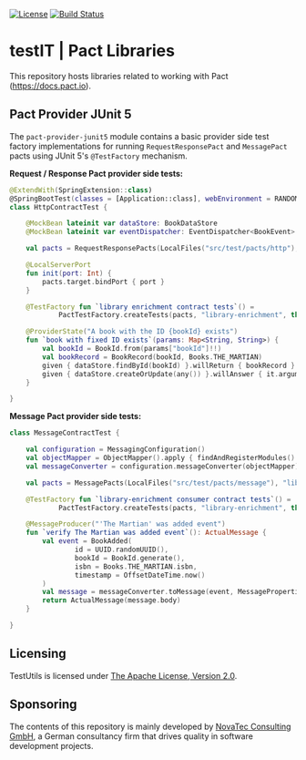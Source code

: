 [![License](https://img.shields.io/badge/License-Apache%20License%202.0-brightgreen.svg)](http://www.apache.org/licenses/LICENSE-2.0.txt)
[![Build Status](https://circleci.com/gh/nt-ca-aqe/pact/tree/master.svg?style=svg)][1]

# testIT | Pact Libraries

This repository hosts libraries related to working with Pact (https://docs.pact.io).

## Pact Provider JUnit 5

The `pact-provider-junit5` module contains a basic provider side test factory
implementations for running `RequestResponsePact` and `MessagePact` pacts
using JUnit 5's `@TestFactory` mechanism.

**Request / Response Pact provider side tests:**

```kotlin
@ExtendWith(SpringExtension::class)
@SpringBootTest(classes = [Application::class], webEnvironment = RANDOM_PORT)
class HttpContractTest {

    @MockBean lateinit var dataStore: BookDataStore
    @MockBean lateinit var eventDispatcher: EventDispatcher<BookEvent>

    val pacts = RequestResponsePacts(LocalFiles("src/test/pacts/http"), "library-service")

    @LocalServerPort
    fun init(port: Int) {
        pacts.target.bindPort { port }
    }

    @TestFactory fun `library enrichment contract tests`() =
            PactTestFactory.createTests(pacts, "library-enrichment", this)

    @ProviderState("A book with the ID {bookId} exists")
    fun `book with fixed ID exists`(params: Map<String, String>) {
        val bookId = BookId.from(params["bookId"]!!)
        val bookRecord = BookRecord(bookId, Books.THE_MARTIAN)
        given { dataStore.findById(bookId) }.willReturn { bookRecord }
        given { dataStore.createOrUpdate(any()) }.willAnswer { it.arguments[0] as BookRecord }
    }

}
```

**Message Pact provider side tests:**

```kotlin
class MessageContractTest {

    val configuration = MessagingConfiguration()
    val objectMapper = ObjectMapper().apply { findAndRegisterModules() }
    val messageConverter = configuration.messageConverter(objectMapper)

    val pacts = MessagePacts(LocalFiles("src/test/pacts/message"), "library-service")

    @TestFactory fun `library-enrichment consumer contract tests`() =
            PactTestFactory.createTests(pacts, "library-enrichment", this)

    @MessageProducer("'The Martian' was added event")
    fun `verify The Martian was added event`(): ActualMessage {
        val event = BookAdded(
                id = UUID.randomUUID(),
                bookId = BookId.generate(),
                isbn = Books.THE_MARTIAN.isbn,
                timestamp = OffsetDateTime.now()
        )
        val message = messageConverter.toMessage(event, MessageProperties())
        return ActualMessage(message.body)
    }

}
```

## Licensing
TestUtils is licensed under [The Apache License, Version 2.0](http://www.apache.org/licenses/LICENSE-2.0.txt).

## Sponsoring
The contents of this repository is mainly developed by
[NovaTec Consulting GmbH](http://www.novatec-gmbh.de/),
a German consultancy firm that drives quality in software development projects.

[1]:https://circleci.com/gh/nt-ca-aqe/pact/tree/master
